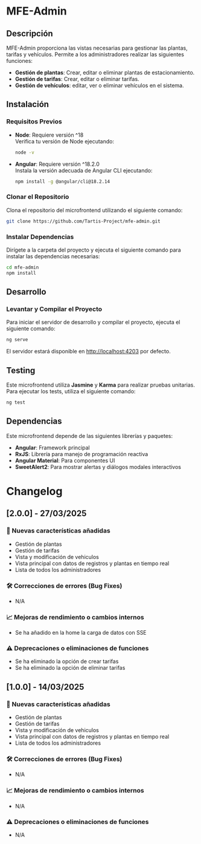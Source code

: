 # MFE-Admin

## Descripción
MFE-Admin proporciona las vistas necesarias para gestionar las plantas, tarifas y vehículos. Permite a los administradores realizar las siguientes funciones:
- **Gestión de plantas**: Crear, editar o eliminar plantas de estacionamiento.
- **Gestión de tarifas**: Crear, editar o eliminar tarifas.
- **Gestión de vehículos**: editar, ver o eliminar vehículos en el sistema.

## Instalación

### Requisitos Previos
- **Node**: Requiere versión ^18  
  Verifica tu versión de Node ejecutando:  
  ```bash
  node -v
  ```
- **Angular**: Requiere versión ^18.2.0  
  Instala la versión adecuada de Angular CLI ejecutando:  
  ```bash
  npm install -g @angular/cli@18.2.14
  ```

### Clonar el Repositorio
Clona el repositorio del microfrontend utilizando el siguiente comando:  
```bash
git clone https://github.com/Tartis-Project/mfe-admin.git
```

### Instalar Dependencias
Dirígete a la carpeta del proyecto y ejecuta el siguiente comando para instalar las dependencias necesarias:  
```bash
cd mfe-admin
npm install
```

## Desarrollo

### Levantar y Compilar el Proyecto
Para iniciar el servidor de desarrollo y compilar el proyecto, ejecuta el siguiente comando:  
```bash
ng serve
```

El servidor estará disponible en [http://localhost:4203](http://localhost:4203) por defecto.

## Testing
Este microfrontend utiliza **Jasmine** y **Karma** para realizar pruebas unitarias. Para ejecutar los tests, utiliza el siguiente comando:  
```bash
ng test
```

## Dependencias
Este microfrontend depende de las siguientes librerías y paquetes:

- **Angular**: Framework principal
- **RxJS**: Librería para manejo de programación reactiva
- **Angular Material**: Para componentes UI
- **SweetAlert2**: Para mostrar alertas y diálogos modales interactivos

# Changelog

## [2.0.0] - 27/03/2025

### 🚀 Nuevas características añadidas
- Gestión de plantas
- Gestión de tarifas
- Vista y modificación de vehiculos
- Vista principal con datos de registros y plantas en tiempo real
- Lista de todos los administradores

### 🛠 Correcciones de errores (Bug Fixes)
- N/A

### 📈 Mejoras de rendimiento o cambios internos
- Se ha añadido en la home la carga de datos con SSE

### ⚠️ Deprecaciones o eliminaciones de funciones
- Se ha eliminado la opción de crear tarifas
- Se ha eliminado la opción de eliminar tarifas

## [1.0.0] - 14/03/2025

### 🚀 Nuevas características añadidas
- Gestión de plantas
- Gestión de tarifas
- Vista y modificación de vehiculos
- Vista principal con datos de registros y plantas en tiempo real
- Lista de todos los administradores

### 🛠 Correcciones de errores (Bug Fixes)
- N/A

### 📈 Mejoras de rendimiento o cambios internos
- N/A

### ⚠️ Deprecaciones o eliminaciones de funciones
- N/A
